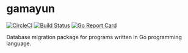 # gamayun

[![CircleCI](https://circleci.com/gh/darkodemic/gamayun/tree/master.svg?style=svg)](https://circleci.com/gh/darkodemic/gamayun/tree/master) 
[![Build Status](https://travis-ci.org/darkodemic/gamayun.svg?branch=master)](https://travis-ci.org/darkodemic/gamayun)
[![Go Report Card](https://goreportcard.com/badge/github.com/darkodemic/gamayun)](https://goreportcard.com/report/github.com/darkodemic/gamayun)

Database migration package for programs written in Go programming language.
